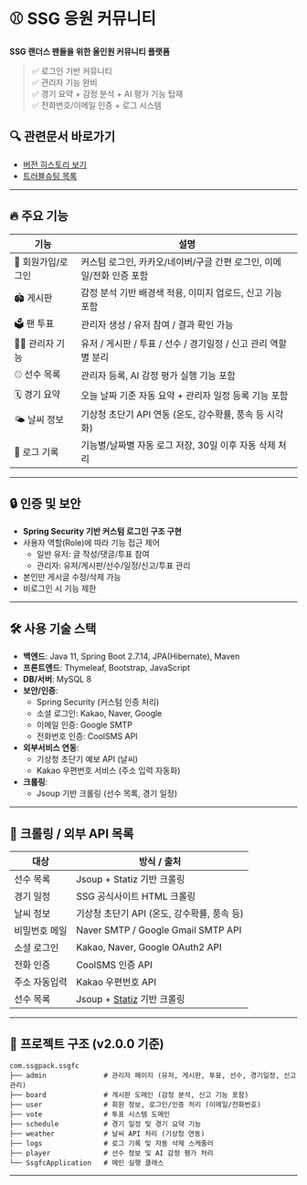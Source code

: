 # ⚾ SSG 응원 커뮤니티

**SSG 랜더스 팬들을 위한 올인원 커뮤니티 플랫폼**  

> ✅ 로그인 기반 커뮤니티  
> ✅ 관리자 기능 완비  
> ✅ 경기 요약 + 감정 분석 + AI 평가 기능 탑재  
> ✅ 전화번호/이메일 인증 + 로그 시스템

## 🔍 관련문서 바로가기
- [버전 히스토리 보기](./version.md)
- [트러블슈팅 목록](https://github.com/yoon0416/ssgpack/blob/main/%ED%8A%B8%EB%9F%AC%EB%B8%94%EC%8A%88%ED%8C%85.md)

---

## 🔥 주요 기능

| 기능 | 설명 |
|--------|-------|
| 👤 회원가입/로그인 | 커스텀 로그인, 카카오/네이버/구글 간편 로그인, 이메일/전화 인증 포함 |
| 🏟️ 게시판 | 감정 분석 기반 배경색 적용, 이미지 업로드, 신고 기능 포함 |
| 🗳️ 팬 투표 | 관리자 생성 / 유저 참여 / 결과 확인 가능 |
| 🧑‍💼 관리자 기능 | 유저 / 게시판 / 투표 / 선수 / 경기일정 / 신고 관리 역할별 분리 |
| ⚾ 선수 목록 | 관리자 등록, AI 감정 평가 실행 기능 포함 |
| 🗓️ 경기 요약 | 오늘 날짜 기준 자동 요약 + 관리자 일정 등록 기능 포함 |
| 🌤️ 날씨 정보 | 기상청 초단기 API 연동 (온도, 강수확률, 풍속 등 시각화) |
| 📄 로그 기록 | 기능별/날짜별 자동 로그 저장, 30일 이후 자동 삭제 처리 |

---

## 🔒 인증 및 보안
- **Spring Security 기반 커스텀 로그인 구조 구현**
- 사용자 역할(Role)에 따라 기능 접근 제어
  - 일반 유저: 글 작성/댓글/투표 참여
  - 관리자: 유저/게시판/선수/일정/신고/투표 관리
- 본인만 게시글 수정/삭제 가능
- 비로그인 시 기능 제한

---

## 🛠️ 사용 기술 스택
- **백엔드**: Java 11, Spring Boot 2.7.14, JPA(Hibernate), Maven
- **프론트엔드**: Thymeleaf, Bootstrap, JavaScript
- **DB/서버**: MySQL 8
- **보안/인증**:
  - Spring Security (커스텀 인증 처리)
  - 소셜 로그인: Kakao, Naver, Google
  - 이메일 인증: Google SMTP
  - 전화번호 인증: CoolSMS API
- **외부서비스 연동**:
  - 기상청 초단기 예보 API (날씨)
  - Kakao 우편번호 서비스 (주소 입력 자동화)
- **크롤링**:
  - Jsoup 기반 크롤링 (선수 목록, 경기 일정)

---

## 📆 크롤링 / 외부 API 목록

| 대상 | 방식 / 출처 |
|--------|-------------|
| 선수 목록 | Jsoup + Statiz 기반 크롤링 |
| 경기 일정 | SSG 공식사이트 HTML 크롤링 |
| 날씨 정보 | 기상청 초단기 API (온도, 강수확률, 풍속 등) |
| 비밀번호 메일 | Naver SMTP / Google Gmail SMTP API |
| 소셜 로그인 | Kakao, Naver, Google OAuth2 API |
| 전화 인증 | CoolSMS 인증 API |
| 주소 자동입력 | Kakao 우편번호 API |
| 선수 목록 | Jsoup + [Statiz](https://statiz.sporki.com/) 기반 크롤링 |

---

## 📂 프로젝트 구조 (v2.0.0 기준)

```
com.ssgpack.ssgfc
├── admin              # 관리자 페이지 (유저, 게시판, 투표, 선수, 경기일정, 신고 관리)
├── board              # 게시판 도메인 (감정 분석, 신고 기능 포함)
├── user               # 회원 정보, 로그인/인증 처리 (이메일/전화번호)
├── vote               # 투표 시스템 도메인
├── schedule           # 경기 일정 및 경기 요약 기능
├── weather            # 날씨 API 처리 (기상청 연동)
├── logs               # 로그 기록 및 자동 삭제 스케줄러
├── player             # 선수 정보 및 AI 감정 평가 처리
└── SsgfcApplication   # 메인 실행 클래스
```

---


